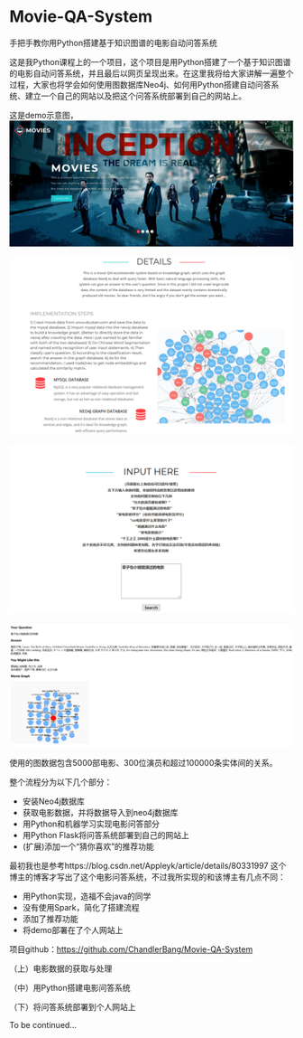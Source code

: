 # Movie-QA-System

手把手教你用Python搭建基于知识图谱的电影自动问答系统


这是我Python课程上的一个项目，这个项目是用Python搭建了一个基于知识图谱的电影自动问答系统，并且最后以网页呈现出来。在这里我将给大家讲解一遍整个过程，大家也将学会如何使用图数据库Neo4j、如何用Python搭建自动问答系统、建立一个自己的网站以及把这个问答系统部署到自己的网站上。

这是demo示意图，
![主页图片1](demo/1.png)

![主页图片2](demo/2.png)
 
![输入问题](demo/3.png)
 
![回答问题](demo/4.png)
 

使用的图数据包含5000部电影、300位演员和超过100000条实体间的关系。


整个流程分为以下几个部分：
* 安装Neo4j数据库
* 获取电影数据，并将数据导入到neo4j数据库
* 用Python和机器学习实现电影问答部分
* 用Python Flask将问答系统部署到自己的网站上
* (扩展)添加一个“猜你喜欢”的推荐功能


最初我也是参考https://blog.csdn.net/Appleyk/article/details/80331997 这个博主的博客才写出了这个电影问答系统，不过我所实现的和该博主有几点不同：
* 用Python实现，造福不会java的同学
* 没有使用Spark，简化了搭建流程
* 添加了推荐功能
* 将demo部署在了个人网站上

项目github：https://github.com/ChandlerBang/Movie-QA-System


（上）电影数据的获取与处理

（中）用Python搭建电影问答系统

（下）将问答系统部署到个人网站上

To be continued...



